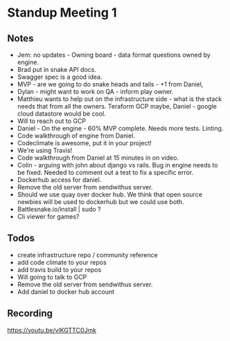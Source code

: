 Standup Meeting 1
===

Notes
---

- Jem: no updates - Owning board - data format questions owned by engine.
- Brad put in snake API docs.
- Swagger spec is a good idea. 
- MVP - are we going to do snake heads and tails - +1 from Daniel,
- Dylan - might want to work on QA - inform play owner.
- Matthieu wants to help out on the infrastructure side - what is the stack needs that from all the owners.  Teraform GCP maybe, Daniel - google cloud datastore would be cool.
- Will to reach out to GCP
- Daniel - On the engine - 60% MVP complete.  Needs more tests.  Linting.
- Code walkthrough of engine from Daniel.
- Codeclimate is awesome, put it in your project!
- We're using Travis!
- Code walkthrough from Daniel at 15 minutes in on video.
- Colin - arguing with john about django vs rails.  Bug in engine needs to be fixed.  Needed to comment out a test to fix a specific error.
- Dockerhub access for daniel.
- Remove the old server from sendwithus server.  
- Should we use quay over docker hub.  We think that open source newbies will be used to dockerhub but we could use both.
- Battlesnake.io/install | sudo ? 
- Cli viewer for games? 

Todos
---

- create infrastructure repo / community reference
- add code climate to your repos
- add travis build to your repos
- Will going to talk to GCP
- Remove the old server from sendwithus server.
- Add daniel to docker hub account

Recording
---
https://youtu.be/vlKGTTC0Jmk
